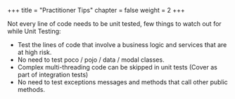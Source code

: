 +++
title = "Practitioner Tips"
chapter = false
weight = 2
+++

Not every line of code needs to be unit tested, few things to watch out for while Unit Testing:

- Test the lines of code that involve a business logic and services that are at high risk.
- No need to test poco / pojo / data / modal classes.
- Complex multi-threading code can be skipped in unit tests (Cover as part of integration tests)
- No need to test exceptions messages and methods that call other public methods.

